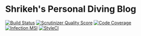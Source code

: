 # Shrikeh's Personal Diving Blog
[![Build Status](https://travis-ci.com/shrikeh/scuba-diving.svg?branch=master)](https://travis-ci.com/shrikeh/scuba-diving)
[![Scrutinizer Quality Score](https://scrutinizer-ci.com/g/shrikeh/scuba-diving/badges/quality-score.png)](https://scrutinizer-ci.com/g/shrikeh/scuba-diving/)
[![Code Coverage](https://coveralls.io/repos/github/shrikeh/scuba-diving/badge.svg?branch=master)](https://coveralls.io/github/shrikeh/scuba-diving)
[![Infection MSI](https://badge.stryker-mutator.io/github.com/shrikeh/scuba-diving/master?style=flat)](https://infection.github.io)
[![StyleCI](https://github.styleci.io/repos/236858731/shield?style=flat)](https://styleci.io/repos/236858731)
